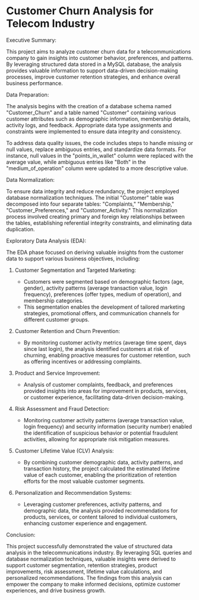 # Customer Churn Analysis for Telecom Industry

Executive Summary:

This project aims to analyze customer churn data for a telecommunications company to gain insights into customer behavior, preferences, and patterns. By leveraging structured data stored in a MySQL database, the analysis provides valuable information to support data-driven decision-making processes, improve customer retention strategies, and enhance overall business performance.

Data Preparation:

The analysis begins with the creation of a database schema named "Customer_Churn" and a table named "Customer" containing various customer attributes such as demographic information, membership details, activity logs, and feedback. Appropriate data type assignments and constraints were implemented to ensure data integrity and consistency.

To address data quality issues, the code includes steps to handle missing or null values, replace ambiguous entries, and standardize data formats. For instance, null values in the "points_in_wallet" column were replaced with the average value, while ambiguous entries like "Both" in the "medium_of_operation" column were updated to a more descriptive value.

Data Normalization:

To ensure data integrity and reduce redundancy, the project employed database normalization techniques. The initial "Customer" table was decomposed into four separate tables: "Complaints," "Membership," "Customer_Preferences," and "Customer_Activity." This normalization process involved creating primary and foreign key relationships between the tables, establishing referential integrity constraints, and eliminating data duplication.

Exploratory Data Analysis (EDA):

The EDA phase focused on deriving valuable insights from the customer data to support various business objectives, including:

1. Customer Segmentation and Targeted Marketing:
   - Customers were segmented based on demographic factors (age, gender), activity patterns (average transaction value, login frequency), preferences (offer types, medium of operation), and membership categories.
   - This segmentation enables the development of tailored marketing strategies, promotional offers, and communication channels for different customer groups.

2. Customer Retention and Churn Prevention:
   - By monitoring customer activity metrics (average time spent, days since last login), the analysis identified customers at risk of churning, enabling proactive measures for customer retention, such as offering incentives or addressing complaints.

3. Product and Service Improvement:
   - Analysis of customer complaints, feedback, and preferences provided insights into areas for improvement in products, services, or customer experience, facilitating data-driven decision-making.

4. Risk Assessment and Fraud Detection:
   - Monitoring customer activity patterns (average transaction value, login frequency) and security information (security number) enabled the identification of suspicious behavior or potential fraudulent activities, allowing for appropriate risk mitigation measures.

5. Customer Lifetime Value (CLV) Analysis:
   - By combining customer demographic data, activity patterns, and transaction history, the project calculated the estimated lifetime value of each customer, enabling the prioritization of retention efforts for the most valuable customer segments.

6. Personalization and Recommendation Systems:
   - Leveraging customer preferences, activity patterns, and demographic data, the analysis provided recommendations for products, services, or content tailored to individual customers, enhancing customer experience and engagement.

Conclusion:

This project successfully demonstrated the value of structured data analysis in the telecommunications industry. By leveraging SQL queries and database normalization techniques, valuable insights were derived to support customer segmentation, retention strategies, product improvements, risk assessment, lifetime value calculations, and personalized recommendations. The findings from this analysis can empower the company to make informed decisions, optimize customer experiences, and drive business growth.
